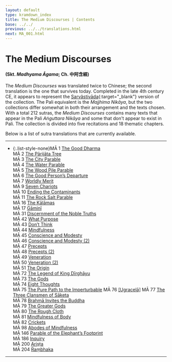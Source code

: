```yaml
---
layout: default
type: kramdown_index
title: The Medium Discourses | Contents
base: ../../
previous: ../../translations.html
next: MA_001.html
---
```


# The Medium Discourses
#### (Skt. *Madhyama Āgama*; Ch. 中阿含經)

The *Medium Discourses* was translated twice to Chinese; the second translation is the one that survives today. Completed in the late 4th century CE, it appears to represent the [Sarvâstivāda](https://en.wikipedia.org/wiki/Sarvastivada){:target="_blank"} version of the collection. The Pali equivalent is the *Majjhima Nikāya*, but the two collections differ somewhat in both their arrangement and the texts chosen. With a total 212 sutras, the *Medium Discourses* contains many texts that appear in the Pali *Aṅguttara Nikāya* and some that don't appear to exist in Pali. The collection is divided into five recitations and 18 thematic chapters.

Below is a list of sutra translations that are currently available.

---

* {:.list-style-none}MĀ 1 [The Good Dharma](MA_001.html)  
MĀ 2 [The Pārijāta Tree](MA_002.html)  
MĀ 3 [The City Parable](MA_003.html)  
MĀ 4 [The Water Parable](MA_004.html)  
MĀ 5 [The Wood Pile Parable](MA_005.html)  
MĀ 6 [The Good Person’s Departure](MA_006.html)  
MĀ 7 [Worldly Merit](MA_007.html)  
MĀ 9 [Seven Chariots](MA_009.html)  
MĀ 10 [Ending the Contaminants](MA_010.html)  
MĀ 11 [The Rock Salt Parable](MA_011.html)  
MĀ 16 [The Kālāmas](MA_016.html)  
MĀ 17 [Gāminī](MA_017.html)  
MĀ 31 [Discernment of the Noble Truths](MA_031.html)  
MĀ 42 [What Purpose](MA_042.html)  
MĀ 43 [Don’t Think](MA_043.html)  
MĀ 44 [Mindfulness](MA_044.html)  
MĀ 45 [Conscience and Modesty](MA_045.html)  
MĀ 46 [Conscience and Modesty (2)](MA_046.html)  
MĀ 47 [Precepts](MA_047.html)  
MĀ 48 [Precepts (2)](MA_048.html)  
MĀ 49 [Veneration](MA_049.html)  
MĀ 50 [Veneration (2)](MA_050.html)  
MĀ 51 [The Origin](MA_051.html)  
MĀ 72 [The Legend of King Dīrghāyu](MA_072.html)  
MĀ 73 [The Gods](MA_073.html)  
MĀ 74 [Eight Thoughts](MA_074.html)  
MĀ 75 [The Pure Path to the Imperturbable](MA_075.html)
MĀ 76 [[Ugracelā]](MA_076.html)
MĀ 77 [The Three Clansmen of Sāketa](MA_077.html)  
MĀ 78 [Brahmā Invites the Buddha](MA_078.html)  
MĀ 79 [The Greater Gods](MA_079.html)  
MĀ 80 [The Rough Cloth](MA_080.html)  
MĀ 81 [Mindfulness of Body](MA_081.html)  
MĀ 82 [Crickets](MA_082.html)  
MĀ 98 [Abodes of Mindfulness](MA_098.html)  
MĀ 146 [Parable of the Elephant’s Footprint](MA_146.html)  
MĀ 186 [Inquiry](MA_186.html)  
MĀ 200 [Ariṣṭa](MA_200.html)  
MĀ 204 [Raṃbhaka](MA_204.html)

---
